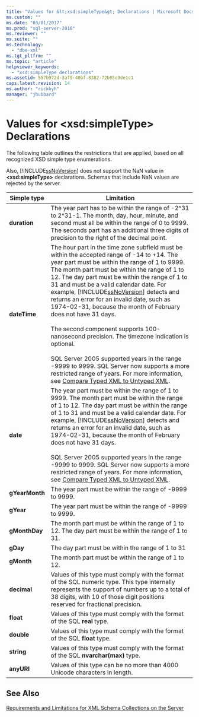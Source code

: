 ```yaml
---
title: "Values for &lt;xsd:simpleType&gt; Declarations | Microsoft Docs"
ms.custom: ""
ms.date: "03/01/2017"
ms.prod: "sql-server-2016"
ms.reviewer: ""
ms.suite: ""
ms.technology: 
  - "dbe-xml"
ms.tgt_pltfrm: ""
ms.topic: "article"
helpviewer_keywords: 
  - "xsd:simpleType declarations"
ms.assetid: 557b972d-3af9-40bf-8382-72b05c9de1c1
caps.latest.revision: 14
ms.author: "rickbyh"
manager: "jhubbard"
---
```

# Values for &lt;xsd:simpleType&gt; Declarations
  The following table outlines the restrictions that are applied, based on all recognized XSD simple type enumerations.  
  
 Also, [!INCLUDE[ssNoVersion](../../a9notintoc/includes/ssnoversion-md.md)] does not support the NaN value in **\<xsd:simpleType>** declarations. Schemas that include NaN values are rejected by the server.  
  
|Simple type|Limitation|  
|-----------------|----------------|  
|**duration**|The year part has to be within the range of -2^31 to 2^31-1. The month, day, hour, minute, and second must all be within the range of 0 to 9999. The seconds part has an additional three digits of precision to the right of the decimal point.|  
|**dateTime**|The hour part in the time zone subfield must be within the accepted range of -14 to +14. The year part must be within the range of 1 to 9999. The month part must be within the range of 1 to 12. The day part must be within the range of 1 to 31 and must be a valid calendar date. For example, [!INCLUDE[ssNoVersion](../../a9notintoc/includes/ssnoversion-md.md)] detects and returns an error for an invalid date, such as 1974-02-31, because the month of February does not have 31 days.<br /><br /> The second component supports 100-nanosecond precision. The timezone indication is optional.<br /><br /> SQL Server 2005 supported years in the range -9999 to 9999. SQL Server now supports a more restricted range of years. For more information, see [Compare Typed XML to Untyped XML](../../relational-databases/xml/compare-typed-xml-to-untyped-xml.md).|  
|**date**|The year part must be within the range of 1 to 9999. The month part must be within the range of 1 to 12. The day part must be within the range of 1 to 31 and must be a valid calendar date. For example, [!INCLUDE[ssNoVersion](../../a9notintoc/includes/ssnoversion-md.md)] detects and returns an error for an invalid date, such as 1974-02-31, because the month of February does not have 31 days.<br /><br /> SQL Server 2005 supported years in the range -9999 to 9999. SQL Server now supports a more restricted range of years. For more information, see [Compare Typed XML to Untyped XML](../../relational-databases/xml/compare-typed-xml-to-untyped-xml.md).|  
|**gYearMonth**|The year part must be within the range of -9999 to 9999.|  
|**gYear**|The year part must be within the range of -9999 to 9999.|  
|**gMonthDay**|The month part must be within the range of 1 to 12. The day part must be within the range of 1 to 31.|  
|**gDay**|The day part must be within the range of 1 to 31|  
|**gMonth**|The month part must be within the range of 1 to 12.|  
|**decimal**|Values of this type must comply with the format of the SQL numeric type. This type internally represents the support of numbers up to a total of 38 digits, with 10 of those digit positions reserved for fractional precision.|  
|**float**|Values of this type must comply with the format of the SQL **real** type.|  
|**double**|Values of this type must comply with the format of the SQL **float** type.|  
|**string**|Values of this type must comply with the format of the SQL **nvarchar(max)** type.|  
|**anyURI**|Values of this type can be no more than 4000 Unicode characters in length.|  
  
## See Also  
 [Requirements and Limitations for XML Schema Collections on the Server](../../relational-databases/xml/requirements-and-limitations-for-xml-schema-collections-on-the-server.md)  
  
  